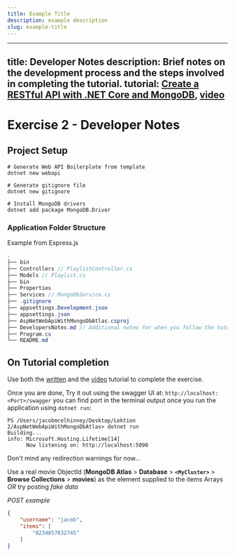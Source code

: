 ```yaml
---
title: Example Title
description: example description
slug: example-title
---
```




---
title: Developer Notes
description: Brief notes on the development process and the steps involved in completing the tutorial.
tutorial: [Create a RESTful API with .NET Core and MongoDB](https://www.mongodb.com/developer/languages/csharp/create-restful-api-dotnet-core-mongodb/), [video](https://www.youtube.com/watch?v=jJK9alBkzU0&list=PLQBK8mAp3rE9IZilL8sZqylWEs4GNWgH-&index=16)
---

# Exercise 2 - Developer Notes

## Project Setup

```pwsh
# Generate Web API Boilerplate from template
dotnet new webapi

# Generate gitignore file
dotnet new gitignore

# Install MongoDB drivers
dotnet add package MongoDB.Driver
```

### Application Folder Structure
Example from Express.js 
```csharp
.
├── bin
├── Controllers // PlaylistController.cs
├── Models // Playlist.cs
├── bin
├── Properties
├── Services // MongoDbService.cs
├── .gitignore
├── appsettings.Development.json
├── appsettings.json
├── AspNetWebApiWithMongoDbAtlas.csproj
├── DevelopersNotes.md // Additional notes for when you follow the tutorial
├── Program.cs
└── README.md
```

## On Tutorial completion

Use both the [written](https://www.mongodb.com/developer/languages/csharp/create-restful-api-dotnet-core-mongodb/) and the [video](https://www.youtube.com/watch?v=jJK9alBkzU0&list=PLQBK8mAp3rE9IZilL8sZqylWEs4GNWgH-&index=16) tutorial to complete the exercise. 

Once you are done, Try it out using the swagger UI at: `http://localhost:<Port>/swagger`
you can find port in the terminal output once you run the application using `dotnet run`:  
```pwsh
PS /Users/jacobmcelhinney/Desktop/Lektion 2/AspNetWebApiWithMongoDbAtlas> dotnet run
Building...
info: Microsoft.Hosting.Lifetime[14]
      Now listening on: http://localhost:5090
```

Don't mind any redirection warnings for now... 

Use a real movie ObjectId (**MongoDB Atlas** > **Database** > **`<MyCluster>`** > **Browse Collections** > **movies**) as the element supplied to the items Arrays *OR* try posting *fake data*

*POST example*
```json
{
    "username": "jacob",
    "items": [
        "8234857832745"
    ]
}
```
